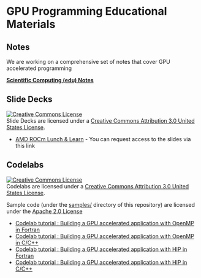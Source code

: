 # GPU Programming Educational Materials

## Notes
We are working on a comprehensive set of notes that cover GPU accelerated programming

[**Scientific Computing (edu) Notes**](https://fluidnumerics.github.io/gpu-programming/)

## Slide Decks


<a rel="license" href="http://creativecommons.org/licenses/by/3.0/us/"><img alt="Creative Commons License" style="border-width:0" src="https://i.creativecommons.org/l/by/3.0/us/88x31.png" /></a><br />Slide Decks are licensed under a <a rel="license" href="http://creativecommons.org/licenses/by/3.0/us/">Creative Commons Attribution 3.0 United States License</a>.

* [AMD ROCm Lunch & Learn](https://docs.google.com/presentation/d/1kS_k880WMvJ15UpTRgJZ9h14Vvv_lT62vycSNVI9OmE/view) - You can request access to the slides via this link

## Codelabs
<a rel="license" href="http://creativecommons.org/licenses/by/3.0/us/"><img alt="Creative Commons License" style="border-width:0" src="https://i.creativecommons.org/l/by/3.0/us/88x31.png" /></a><br />Codelabs are licensed under a <a rel="license" href="http://creativecommons.org/licenses/by/3.0/us/">Creative Commons Attribution 3.0 United States License</a>.

Sample code (under the [samples/](./samples) directory of this repository) are licensed under the [Apache 2.0 License](./LICENSE)

* [Codelab tutorial : Building a GPU accelerated application with OpenMP in Fortran](https://fluidnumerics.github.io/gpu-programming/codelabs/build-a-gpu-app-openmp-fortran/index.html#0)
* [Codelab tutorial : Building a GPU accelerated application with OpenMP in C/C++](https://fluidnumerics.github.io/gpu-programming/codelabs/build-a-gpu-app-openmp-c/index.html#0)
* [Codelab tutorial : Building a GPU accelerated application with HIP in Fortran](https://fluidnumerics.github.io/gpu-programming/codelabs/build-a-gpu-app-hip-fortran/index.html#0)
* [Codelab tutorial : Building a GPU accelerated application with HIP in C/C++](https://fluidnumerics.github.io/gpu-programming/codelabs/build-a-gpu-app-hip-c/index.html#0)


